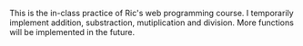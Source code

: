 This is the in-class practice of Ric's web programming course.
I temporarily implement addition, substraction, mutiplication and division.
More functions will be implemented in the future.
